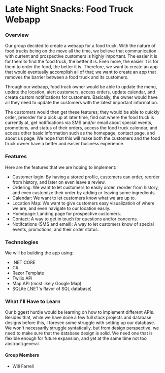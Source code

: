 # Late Night Snacks: Food Truck Webapp

### Overview

Our group decided to create a webapp for a food truck. With the nature of food trucks being on the move all the time, we believe that communication with current and prospective customers is highly important. The easier it is for them to find the food truck, the better it is. Even more, the easier it is for them to order the food, the better it is. Therefore, we want to create an app that would eventually accomplish all of that; we want to create an app that removes the barrier between a food truck and its customers.

Through our webapp, food truck owner would be able to update the menu, update the location, alert customers, access orders, update calendar, and create custom notifications for customers. Basically, the owner would have all they need to update the customers with the latest important information.

The customers would then get these features; they would be able to quickly order, preorder for a pick up at later time, find out where the food truck is currently at, get notifications via SMS and/or email about special events, promotions, and status of their orders, access the food truck calendar, and access other basic information such as the homepage, contact page, and about us page. We hope that this will make both the customers and the food truck owner have a better and easier business experience.

### Features

Here are the features that we are hoping to implement:
* Customer login: By having a stored profile, customers can order, reorder from history, and later on even leave a review.
* Ordering: We want to let customers to easily order, reorder from history, and even customize their order by adding or leaving some ingredients.
* Calendar: We want to let customers know what we are up to.
* Location Map: We want to give customers easy visualization of where we are, and even navigate to our location easily.
* Homepage: Landing page for prospective customers.
* Contact: A way to get in touch for questions and/or concerns.
* Notifcations (SMS and email): A way to let customers know of special events, promotions, and their order status.

### Technologies

We will be building the app using:
* .NET CORE
* C#
* Razor Template
* Twilio API
* Map API (most likely Google Map)
* SQLite (.NET's flavor of SQL database)

### What I'll Have to Learn

Our biggest hurdle would be learning on how to implement different APIs. Besides that, while we have done a few full stack projects and database designs before this, I foresee some struggle with setting up our database. We won't necessarily struggle syntatically, but from design perspective, we need to make sure that the database design is solid. We need one that is flexible enough for future expansion, and yet at the same time not too abstract/general.


#### Group Members
- Will Farrell
